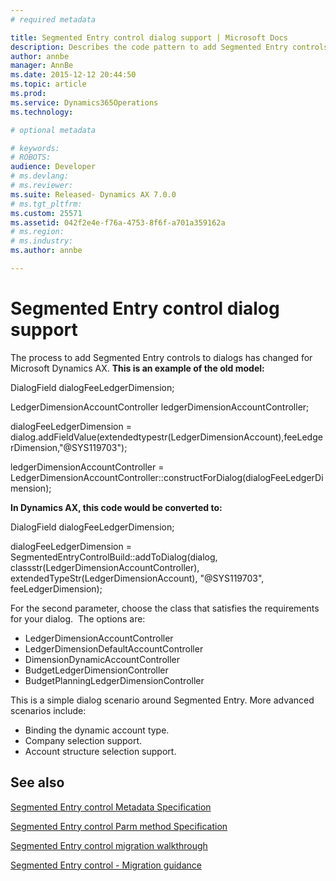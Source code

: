 ```yaml
---
# required metadata

title: Segmented Entry control dialog support | Microsoft Docs
description: Describes the code pattern to add Segmented Entry controls to dialogs.
author: annbe
manager: AnnBe
ms.date: 2015-12-12 20:44:50
ms.topic: article
ms.prod: 
ms.service: Dynamics365Operations
ms.technology: 

# optional metadata

# keywords: 
# ROBOTS: 
audience: Developer
# ms.devlang: 
# ms.reviewer: 
ms.suite: Released- Dynamics AX 7.0.0
# ms.tgt_pltfrm: 
ms.custom: 25571
ms.assetid: 042f2e4e-f76a-4753-8f6f-a701a359162a
# ms.region: 
# ms.industry: 
ms.author: annbe

---
```


# Segmented Entry control dialog support

The process to add Segmented Entry controls to dialogs has changed for Microsoft Dynamics AX. **This is an example of the old model:**

DialogField dialogFeeLedgerDimension;

LedgerDimensionAccountController ledgerDimensionAccountController;

dialogFeeLedgerDimension = dialog.addFieldValue(extendedtypestr(LedgerDimensionAccount),feeLedgerDimension,"@SYS119703");

 ledgerDimensionAccountController = LedgerDimensionAccountController::constructForDialog(dialogFeeLedgerDimension);

**In Dynamics AX, this code would be converted to:**

DialogField dialogFeeLedgerDimension;

dialogFeeLedgerDimension = SegmentedEntryControlBuild::addToDialog(dialog, classstr(LedgerDimensionAccountController), extendedTypeStr(LedgerDimensionAccount), "@SYS119703", feeLedgerDimension);

For the second parameter, choose the class that satisfies the requirements for your dialog.  The options are:

-   LedgerDimensionAccountController
-   LedgerDimensionDefaultAccountController
-   DimensionDynamicAccountController
-   BudgetLedgerDimensionController
-   BudgetPlanningLedgerDimensionController

This is a simple dialog scenario around Segmented Entry. More advanced scenarios include:

-   Binding the dynamic account type.
-   Company selection support.
-   Account structure selection support.


See also
--------

[Segmented Entry control Metadata Specification](https://ax.help.dynamics.com/en/?p=145441)

[Segmented Entry control Parm method Specification](https://ax.help.dynamics.com/en/?p=154321)

[Segmented Entry control migration walkthrough](https://ax.help.dynamics.com/en/?p=118381)

[Segmented Entry control - Migration guidance](https://ax.help.dynamics.com/en/?p=121441)

